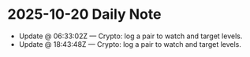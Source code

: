 # 2025-10-20 Daily Note

- Update @ 06:33:02Z — Crypto: log a pair to watch and target levels.
- Update @ 18:43:48Z — Crypto: log a pair to watch and target levels.
